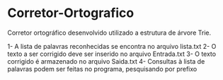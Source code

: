 # Corretor-Ortografico
Corretor ortográfico desenvolvido utilizado a estrutura de árvore Trie.

1- A lista de palavras reconhecidas se encontra no arquivo lista.txt
2- O texto a ser corrigido deve ser inserido no arquivo Entrada.txt
3- O texto corrigido é armazenado no arquivo Saida.txt
4- Consultas à lista de palavras podem ser feitas no programa, pesquisando por prefixo
